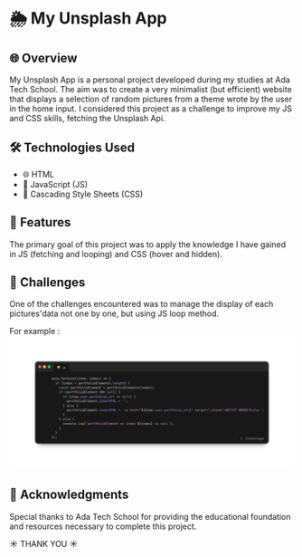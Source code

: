# 🌦️ My Unsplash App

## 🌐 Overview
My Unsplash App is a personal project developed during my studies at Ada Tech School. The aim was to create a very minimalist (but efficient) website that displays a selection of random pictures from a theme wrote by the user in the home input. I considered this project as a challenge to improve my JS and CSS skills, fetching the Unsplash Api.

## 🛠️ Technologies Used
- 🌐 HTML
- 📜 JavaScript (JS)
- 🎨 Cascading Style Sheets (CSS)

## 🌟 Features
The primary goal of this project was to apply the knowledge I have gained in JS (fetching and looping) and CSS (hover and hidden). 

## 🚧 Challenges
One of the challenges encountered was to manage the display of each pictures'data not one by one, but using JS loop method.

For example : 
![Example of looping data for display](./snippet.png)


## 🙏 Acknowledgments
Special thanks to Ada Tech School for providing the educational foundation and resources necessary to complete this project.

☀️ THANK YOU ☀️
